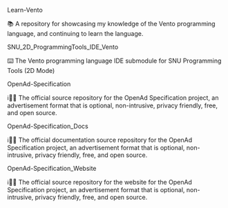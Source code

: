 
Learn-Vento

📚️ A repository for showcasing my knowledge of the Vento programming language, and continuing to learn the language. 

SNU_2D_ProgrammingTools_IDE_Vento

⌨️ The Vento programming language IDE submodule for SNU Programming Tools (2D Mode)

OpenAd-Specification

ℹ️📰️💾️ The official source repository for the OpenAd Specification project, an advertisement format that is optional, non-intrusive, privacy friendly, free, and open source.

OpenAd-Specification_Docs

ℹ️📰️📖️ The official documentation source repository for the OpenAd Specification project, an advertisement format that is optional, non-intrusive, privacy friendly, free, and open source.
 
OpenAd-Specification_Website

ℹ️📰️🌐️ The official source repository for the website for the OpenAd Specification project, an advertisement format that is optional, non-intrusive, privacy friendly, free, and open source.

